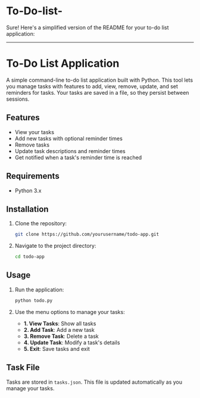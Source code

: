 # To-Do-list-

Sure! Here's a simplified version of the README for your to-do list application:

---

# To-Do List Application

A simple command-line to-do list application built with Python. This tool lets you manage tasks with features to add, view, remove, update, and set reminders for tasks. Your tasks are saved in a file, so they persist between sessions.

## Features

- View your tasks
- Add new tasks with optional reminder times
- Remove tasks
- Update task descriptions and reminder times
- Get notified when a task's reminder time is reached

## Requirements

- Python 3.x

## Installation

1. Clone the repository:
   ```sh
   git clone https://github.com/yourusername/todo-app.git
   ```

2. Navigate to the project directory:
   ```sh
   cd todo-app
   ```

## Usage

1. Run the application:
   ```sh
   python todo.py
   ```

2. Use the menu options to manage your tasks:
   - **1. View Tasks**: Show all tasks
   - **2. Add Task**: Add a new task
   - **3. Remove Task**: Delete a task
   - **4. Update Task**: Modify a task's details
   - **5. Exit**: Save tasks and exit

## Task File

Tasks are stored in `tasks.json`. This file is updated automatically as you manage your tasks.
